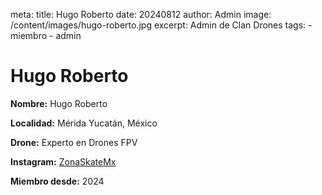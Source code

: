 meta:
  title: Hugo Roberto
  date: 20240812
  author: Admin
  image: /content/images/hugo-roberto.jpg
  excerpt: Admin de Clan Drones
  tags:
    - miembro
    - admin

# Hugo Roberto
**Nombre:** Hugo Roberto

**Localidad:** Mérida Yucatán, México

**Drone:** Experto en Drones FPV 

**Instagram:** [ZonaSkateMx](https://instagram.com/zonaskatemx)

**Miembro desde:** 2024
